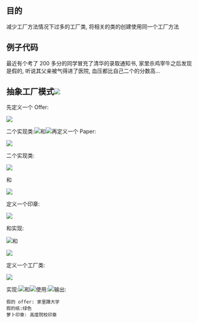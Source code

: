 ## 目的

减少工厂方法情况下过多的工厂类, 将相关的类的创建使用同一个工厂方法

## 例子代码

最近有个考了 200 多分的同学冒充了清华的录取通知书, 家里杀鸡宰牛之后发现是假的, 听说其父亲被气得进了医院, 血压都比自己二个的分数高...

## 抽象工厂模式![](/assets/2020082100.png)

先定义一个 Offer:

![](/assets/202082101.png)

二个实现类:![](/assets/2020082102.png)和![](/assets/2020082103.png)再定义一个 Paper:

![](/assets/2020082104.png)

二个实现类:

![](/assets/2020082105.png)

和

![](/assets/2020082106.png)



定义一个印章:

![](/assets/2020082107.png)

和实现:

![](/assets/2020082108.png)和

![](/assets/2020082109.png)

定义一个工厂类:



![](/assets/2020082110.png)

实现:![](/assets/2020082111.png)和![](/assets/2020082112.png)使用:![](/assets/2020082113.png)输出:

```
假的 offer: 家里蹲大学
假的纸:绿色
萝卜印章: 高度院校印章
```



